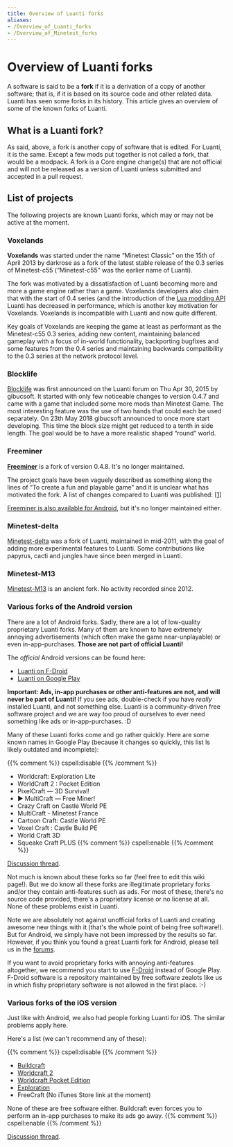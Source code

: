 ```yaml
---
title: Overview of Luanti forks
aliases:
- /Overview_of_Luanti_forks
- /Overview_of_Minetest_forks
---
```


# Overview of Luanti forks

A software is said to be a **fork** if it is a derivation of a copy of another software; that is, if it is based on its source code and other related data. Luanti has seen some forks in its history. This article gives an overview of some of the known forks of Luanti.

What is a Luanti fork?
----------------------

As said, above, a fork is another copy of software that is edited. For Luanti, it is the same. Except a few mods put together is not called a fork, that would be a modpack. A fork is a Core engine change(s) that are not official and will not be released as a version of Luanti unless submitted and accepted in a pull request.

List of projects
----------------

The following projects are known Luanti forks, which may or may not be active at the moment.

### Voxelands

**Voxelands** was started under the name “Minetest Classic” on the 15th of April 2013 by darkrose as a fork of the latest stable release of the 0.3 series of Minetest-c55 (“Minetest-c55” was the earlier name of Luanti).

The fork was motivated by a dissatisfaction of Luanti becoming more and more a game engine rather than a game. Voxelands developers also claim that with the start of 0.4 series (and the introduction of the [Lua modding API](/for-players/mods) Luanti has decreased in performance, which is another key motivation for Voxelands. Voxelands is incompatible with Luanti and now quite different.

Key goals of Voxelands are keeping the game at least as performant as the Minetest-c55 0.3 series, adding new content, maintaining balanced gameplay with a focus of in-world functionality, backporting bugfixes and some features from the 0.4 series and maintaining backwards compatibility to the 0.3 series at the network protocol level.

### Blocklife

[Blocklife](https://forum.luanti.org/viewtopic.php?f=14&t=12021) was first announced on the Luanti forum on Thu Apr 30, 2015 by gibucsoft. It started with only few noticeable changes to version 0.4.7 and came with a game that included some more mods than Minetest Game. The most interesting feature was the use of two hands that could each be used separately. On 23th May 2018 gibucsoft announced to once more start developing. This time the block size might get reduced to a tenth in side length. The goal would be to have a more realistic shaped “round” world.

### Freeminer

**[Freeminer](http://freeminer.org/)** is a fork of version 0.4.8. It's no longer maintained.

The project goals have been vaguely described as something along the lines of “To create a fun and playable game” and it is unclear what has motivated the fork. A list of changes compared to Luanti was published: [\[1\]](http://forum.freeminer.org/threads/full-list-of-changes-from-minetest.110/)

[Freeminer is also available for Android](https://f-droid.org/packages/org.freeminer.freeminer/), but it's no longer maintained either.

### Minetest-delta

[Minetest-delta](https://github.com/erlehmann/minetest-delta) was a fork of Luanti, maintained in mid-2011, with the goal of adding more experimental features to Luanti. Some contributions like papyrus, cacti and jungles have since been merged in Luanti.

### Minetest-M13

[Minetest-M13](https://minetestm13.weebly.com/) is an ancient fork. No activity recorded since 2012.

### Various forks of the Android version

There are a lot of Android forks. Sadly, there are a lot of low-quality proprietary Luanti forks. Many of them are known to have extremely annoying advertisements (which often make the game near-unplayable) or even in-app-purchases. **Those are not part of official Luanti!**

The _official_ Android versions can be found here:

* [Luanti on F-Droid](https://f-droid.org/packages/net.minetest.minetest/)
* [Luanti on Google Play](https://play.google.com/store/apps/details?id=net.minetest.minetest)

**Important: Ads, in-app purchases or other anti-features are not, and will never be part of Luanti!** If you see ads, double-check if you have _really_ installed Luanti, and not something else. Luanti is a community-driven free software project and we are way too proud of ourselves to ever need something like ads or in-app-purchases. :D

Many of these Luanti forks come and go rather quickly. Here are some known names in Google Play (because it changes so quickly, this list ls likely outdated and incomplete):

{{% comment %}} cspell:disable {{% /comment %}}
* Worldcraft: Exploration Lite
* WorldCraft 2 : Pocket Edition
* PixelCraft — 3D Survival!
* ► MultiCraft ― Free Miner!
* Crazy Craft on Castle World PE
* MultiCraft - Minetest France
* Cartoon Craft: Castle World PE
* Voxel Craft : Castle Build PE
* World Craft 3D
* Squeake Craft PLUS
{{% comment %}} cspell:enable {{% /comment %}}

[Discussion thread](https://forum.luanti.org/viewtopic.php?f=3&t=16707).

Not much is known about these forks so far (feel free to edit this wiki page!). But we do know all these forks are illegitimate proprietary forks and/or they contain anti-features such as ads. For most of these, there's no source code provided, there's a proprietary license or no license at all. None of these problems exist in Luanti.

Note we are absolutely not against unofficial forks of Luanti and creating awesome new things with it (that's the whole point of being free software!). But for Android, we simply have not been impressed by the results so far. However, if you think you found a great Luanti fork for Android, please tell us in the [forums](https://forum.luanti.org/viewtopic.php?f=3&t=16707).

If you want to avoid proprietary forks with annoying anti-features altogether, we recommend you start to use [F-Droid](https://f-droid.org/) instead of Google Play. F-Droid software is a repository maintained by free software zealots like us in which fishy proprietary software is not allowed in the first place. :-)

### Various forks of the iOS version

Just like with Android, we also had people forking Luanti for iOS. The similar problems apply here.

Here's a list (we can't recommend any of these):

{{% comment %}} cspell:disable {{% /comment %}}
* [Buildcraft](https://itunes.apple.com/us/app/buildcraft-multiplayer-block-game/id740372768?mt=8)
* [Worldcraft 2](https://itunes.apple.com/us/app/worldcraft-survival-2/id900353132?mt=8)
* [Worldcraft Pocket Edition](https://itunes.apple.com/us/app/worldcraft-pocket-edition/id796349324?mt=8)
* [Exploration](https://itunes.apple.com/us/app/exploration-mind-world-of-craft-survival-game/id880642020?mt=8)
* FreeCraft (No iTunes Store link at the moment)

None of these are free software either. Buildcraft even forces you to perform an in-app purchases to make its ads go away.
{{% comment %}} cspell:enable {{% /comment %}}

[Discussion thread](https://forum.luanti.org/viewtopic.php?f=3&t=16707).
